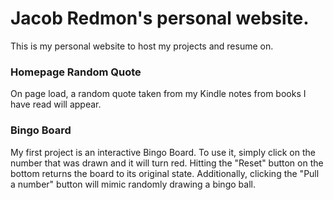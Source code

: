 # Jacob Redmon's personal website.
This is my personal website to host my projects and resume on.

### Homepage Random Quote
On page load, a random quote taken from my Kindle notes from books I have read will appear.

### Bingo Board
My first project is an interactive Bingo Board. 
To use it, simply click on the number that was drawn and it will turn red. 
Hitting the "Reset" button on the bottom returns the board to its original state.
Additionally, clicking the "Pull a number" button will mimic randomly drawing a bingo ball.

